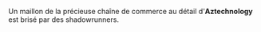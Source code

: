﻿Un maillon de la précieuse chaîne de commerce au détail d'**Aztechnology** est brisé par des shadowrunners.